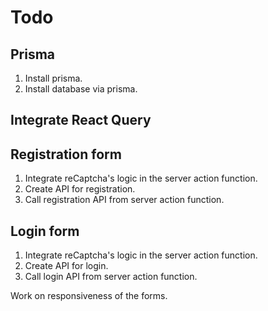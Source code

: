 # Todo

## Prisma

1. Install prisma.
2. Install database via prisma.

## Integrate React Query

## Registration form

1. Integrate reCaptcha's logic in the server action function.
2. Create API for registration.
3. Call registration API from server action function.

## Login form

1. Integrate reCaptcha's logic in the server action function.
2. Create API for login.
3. Call login API from server action function.

Work on responsiveness of the forms.
